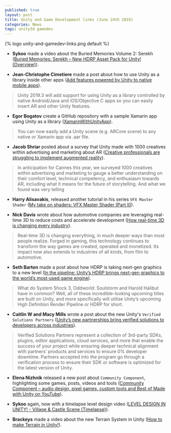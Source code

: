 ```yaml
---
published: true
layout: post
title: Unity and Game Development links (June 24th 2019)
categories: News
tags: unity3d gamedev
---
```


{% logo unity-and-gamedev-links.png default %}

* **Sykoo** made a video about the Buried Memories Volume 2: Serekh ([Buried Memories: Serekh – New HDRP Asset Pack for Unity! (Overview)](https://www.youtube.com/watch?v=5CTAVFOrbsM)).

* **Jean-Christophe Cimetiere** made a post about how to use Unity as a library inside other apps ([Add features powered by Unity to native mobile apps](https://blogs.unity3d.com/2019/06/17/add-features-powered-by-unity-to-native-mobile-apps)).
> Unity 2019.3 will add support for using Unity as a library controlled by native Android/Java and iOS/Objective C apps so you can easily insert AR and other Unity features.

* **Egor Bogatov** create a GitHub repository with a sample Xamarin app using Unity as a library ([XamarinWithUnityApp](https://github.com/EgorBo/XamarinWithUnityApp)).
> You can now easily add a Unity scene (e.g. ARCore scene) to any native or Xamarin app via .aar file.

* **Jacob Shriar** posted about a survey that Unity made with 1000 creatives within advertising and marketing about AR ([Creative professionals are struggling to implement augmented reality](https://blogs.unity3d.com/2019/06/18/creative-professionals-are-struggling-to-implement-augmented-reality)).
> In anticipation for Cannes this year, we surveyed 1000 creatives within advertising and marketing to gauge a better understanding on their comfort level, technical competency, and enthusiasm towards AR, including what it means for the future of storytelling. And what we found was very telling

* **Harry Alisavakis**, released another tutorial in his series `VFX Master Shader` ([My take on shaders: VFX Master Shader (Part II)](https://halisavakis.com/my-take-on-shaders-vfx-master-shader-part-ii/)).

* **Nick Davis** wrote about how automotive companies are leveraging real-time 3D to reduce costs and accelerate development ([How real-time 3D is changing every industry](https://blogs.unity3d.com/2019/06/19/how-real-time-3d-is-changing-every-industry)).
> Real-time 3D is changing everything, in much deeper ways than most people realize. Forged in gaming, this technology continues to transform the way games are created, operated and monetized. Its impact now also extends to industries of all kinds, from film to automotive.

* **Seth Barton** made a post about how HDRP is taking next-gen graphics to a new level ([In the pipeline: Unity’s HDRP brings next-gen graphics to the world’s most-used game engine](https://www.mcvuk.com/in-the-pipeline-unitys-hdrp-brings-next-gen-graphics-to-the-worlds-most-used-game-engine/)).
> What do System Shock 3, Oddworld: Soulstorm and Harold Halibut have in common? Well, all of these incredible-looking upcoming titles are built on Unity, and more specifically will utilise Unity’s upcoming High Definition Render Pipeline or HDRP for short.

* **Caitlin W and Macy Mills** wrote a post about the new Unity's `Verified Solutions Partners` ([Unity’s new partnerships bring verified solutions to developers across industries](https://blogs.unity3d.com/2019/06/20/unitys-new-partnerships-bring-verified-solutions-to-developers-across-industries)).
> Verified Solutions Partners represent a collection of 3rd-party SDKs, plugins, editor applications, cloud services, and more that enable the success of your project while ensuring deeper technical alignment with partners’ products and services to ensure 0% developer downtime. Partners accepted into the program go through a verification process to ensure their SDK or software is optimized for the latest version of Unity. 

* **Elena Nizhnik** released a new post about `Community Component`, highlighting some games, posts, videos and tools ([Community Component – audio design, pixel games, custom tools and Best of Made with Unity on YouTube](https://blogs.unity3d.com/2019/06/22/community-component-audio-design-pixel-games-custom-tools-and-best-of-made-with-unity-on-youtube)).

* **Sykoo** again, now with a timelapse level design video ([LEVEL DESIGN IN UNITY! - Village & Castle Scene (Timelapse)](https://www.youtube.com/watch?v=f3vNNUC1tnE)).

* **Brackeys** made a video about the new Terrain System in Unity ([How to make Terrain in Unity!](https://www.youtube.com/watch?v=MWQv2Bagwgk)).